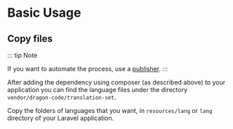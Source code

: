 # Basic Usage

## Copy files

::: tip Note

If you want to automate the process, use a [publisher](https://github.com/Laravel-Lang/publisher).
:::

After adding the dependency using composer (as described above) to your application you can find the language files under the directory `vendor/dragon-code/translation-set`.

Copy the folders of languages that you want, in `resources/lang` or `lang` directory of your Laravel application.
